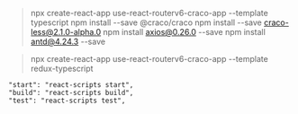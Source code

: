 >npx create-react-app  use-react-routerv6-craco-app --template typescript
>npm install --save @craco/craco
>npm install --save craco-less@2.1.0-alpha.0
>npm install axios@0.26.0 --save
>npm install antd@4.24.3 --save


>npx create-react-app use-react-routerv6-craco-app --template redux-typescript


>
    "start": "react-scripts start",
    "build": "react-scripts build",
    "test": "react-scripts test",